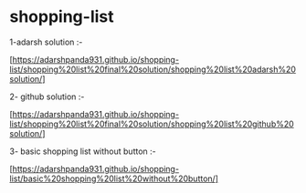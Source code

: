 # shopping-list

1-adarsh solution :-

[https://adarshpanda931.github.io/shopping-list/shopping%20list%20final%20solution/shopping%20list%20adarsh%20solution/]

2- github solution :-

[https://adarshpanda931.github.io/shopping-list/shopping%20list%20final%20solution/shopping%20list%20github%20solution/]

3-  basic shopping list without button :-

[https://adarshpanda931.github.io/shopping-list/basic%20shopping%20list%20without%20button/]
